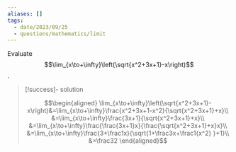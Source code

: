 ```yaml
---
aliases: []
tags:
  - date/2023/09/25
  - questions/mathematics/limit
---
```


Evaluate $$\lim_{x\to+\infty}\left(\sqrt{x^2+3x+1}-x\right)$$.

> [!success]- solution
>
> $$\begin{aligned}
\lim_{x\to+\infty}\left(\sqrt{x^2+3x+1}-x\right)&=\lim_{x\to+\infty}\frac{x^2+3x+1-x^2}{\sqrt{x^2+3x+1}+x}\\
&=\lim_{x\to+\infty}\frac{3x+1}{\sqrt{x^2+3x+1}+x}\\
&=\lim_{x\to+\infty}\frac{\frac{3x+1}x}{\frac{\sqrt{x^2+3x+1}+x}x}\\
&=\lim_{x\to+\infty}\frac{3+\frac1x}{\sqrt{1+\frac3x+\frac1{x^2} }+1}\\
&=\frac32
\end{aligned}$$
